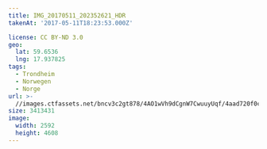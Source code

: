 ```yaml
---
title: IMG_20170511_202352621_HDR
takenAt: '2017-05-11T18:23:53.000Z'

license: CC BY-ND 3.0
geo:
  lat: 59.6536
  lng: 17.937825
tags:
  - Trondheim
  - Norwegen
  - Norge
url: >-
  //images.ctfassets.net/bncv3c2gt878/4AO1wVh9dCgnW7CwuuyUqf/4aad720f0c4c6f1e23a771ed05c252a5/img_20170511_202352621_hdr_34609732986_o
size: 3413431
image:
  width: 2592
  height: 4608
---
```

